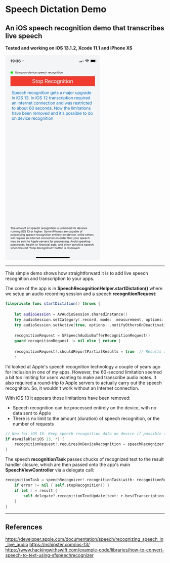 #  Speech Dictation Demo
## An iOS speech recognition demo that transcribes live speech

**Tested and working on iOS 13.1.2, Xcode 11.1 and iPhone XS**

![](./readme-assets/img1.jpg)

___

This simple demo shows how straightforward it is to add live speech recognition and transcription to your apps.

The core of the app is in **SpeechRecognitionHelper.startDictation()** where we setup an audio recording session
and a speech **recognitionRequest**:

``` swift
fileprivate func startDictation() throws {
        
    let audioSession = AVAudioSession.sharedInstance()
    try audioSession.setCategory(.record, mode: .measurement, options: .duckOthers)
    try audioSession.setActive(true, options: .notifyOthersOnDeactivation)
    
    recognitionRequest = SFSpeechAudioBufferRecognitionRequest()
    guard recognitionRequest != nil else { return }
    
    recognitionRequest!.shouldReportPartialResults = true  // Results are returned before audio recording is finished
    :
```

I'd looked at Apple's speech recognition technology a couple of years ago for inclusion in one of my apps. 
However, the 60-second limitation seemed a bit *too* limiting for users wanting to make and transcribe audio notes.
It also required a round-trip to Apple servers to actually carry out the speech recognition. So, it wouldn't work
without an Internet connection.

With iOS 13 it appears those limitations have been removed:

* Speech recognition can be processed entirely on the device, with no data sent to Apple
* There is no limit to the amount (duration) of speech recognition, or the number of requests

``` swift
// New for iOS 13. Keep speech recognition data on device if possible (if it's supported)
if #available(iOS 13, *) {
    recognitionRequest!.requiresOnDeviceRecognition = speechRecognizer!.supportsOnDeviceRecognition
}
```

The speech **recognitionTask** passes chucks of recognized text to the result handler closure, which are then passed
onto the app's main **SpeechViewController** via a delegate call:

``` swift
recognitionTask = speechRecognizer!.recognitionTask(with: recognitionRequest!) { [unowned self] result, error in
    if error != nil { self.stopRecognition() }
    if let r = result {
        self.delegate?.recognitionTextUpdate(text: r.bestTranscription.formattedString, isFinal: r.isFinal)
    }
}
```
___

## References

https://developer.apple.com/documentation/speech/recognizing_speech_in_live_audio
https://nshipster.com/ios-13/
https://www.hackingwithswift.com/example-code/libraries/how-to-convert-speech-to-text-using-sfspeechrecognizer

